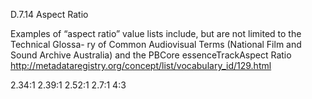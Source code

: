 D.7.14 Aspect Ratio

Examples of “aspect ratio” value lists include, but are not limited to the Technical Glossa-
ry of Common Audiovisual Terms (National Film and Sound Archive Australia) and the PBCore
essenceTrackAspect Ratio http://metadataregistry.org/concept/list/vocabulary_id/129.html

2.34:1
2.39:1
2.52:1
2.7:1
4:3
